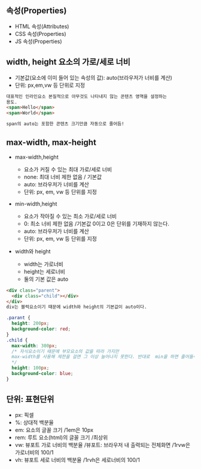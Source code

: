 ## 속성(Properties)

- HTML 속성(Attributes)
- CSS 속성(Properties)
- JS 속성(Properties)

## width, height 요소의 가로/세로 너비

- 기본값(요소에 이미 들어 있는 속성의 값): auto(브라우저가 너비를 계산)
- 단위: px,em,vw 등 단위로 지정

```html
대표적인 인라인요소 본질적으로 아무것도 나타내지 않는 콘텐츠 영역을 설정하는
용도.
<span>Hello</span>
<span>World</span>

span의 auto는 포함한 콘텐츠 크기만큼 자동으로 줄어듬!
```

## max-width, max-height

- max-width,height

  - 요소가 커질 수 있는 최대 가로/세로 너비
  - none: 최대 너비 제한 없음 / 기본값
  - auto: 브라우저가 너비를 계산
  - 단위: px, em, vw 등 단위를 지정

- min-width,height

  - 요소가 작아질 수 있는 최소 가로/세로 너비
  - 0: 최소 너비 제한 없음 /기본값 0이고 0은 단위를 기재하지 않는다.
  - auto: 브라우저가 너비를 계산
  - 단위: px, em, vw 등 단위를 지정

- width와 height
  - width는 가로너비
  - height는 세로너비
  - 둘의 기본 값은 auto

```html
<div class="parent">
  <div class="child"></div>
</div>
div는 블럭요소이기 때문에 width와 height의 기본값이 auto이다.
```

```css
.parant {
  height: 200px;
  background-color: red;
}
.child {
  max-width: 300px;
  /* 자식요소이기 때문에 부모요소의 값을 따라 가지만
  max-width를 사용해 제한을 걸면 그 이상 늘어나지 못한다. 반대로  min을 하면 줄어들수 있는 크기가 제한된다.
  */
  height: 100px;
  background-color: blue;
}
```

## 단위: 표현단위

- px: 픽셀
- %: 상대적 백분율
- em: 요소의 글꼴 크기 /1em은 10px
- rem: 루트 요소(html)의 글꼴 크기 /최상위
- vw: 뷰포트 가로 너비의 백분율 /뷰포트: 브라우저 내 출력되는 전체화면 /1rvw은 가로너비의 100/1
- vh: 뷰포트 세로 너비의 백분율 /1rvh은 세로너비의 100/1
